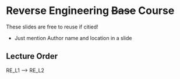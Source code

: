 # Reverse Engineering ~~Base~~ Course

These slides are free to reuse if citied!
- Just mention Author name and location in a slide

## Lecture Order
RE_L1 --> RE_L2
